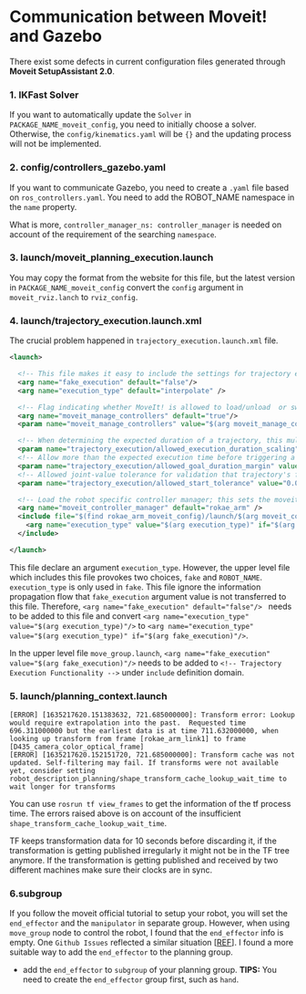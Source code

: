 # Communication between Moveit! and Gazebo

There exist some defects in current configuration files generated through **Moveit SetupAssistant 2.0**.

### 1. IKFast Solver
If you want to automatically update the `Solver` in `PACKAGE_NAME_moveit_config`, you need to initially choose a solver. Otherwise, the `config/kinematics.yaml` will be `{}` and the updating process will not be implemented.

### 2. config/controllers_gazebo.yaml
If you want to communicate Gazebo, you need to create a `.yaml` file based on `ros_controllers.yaml`. You need to add the ROBOT_NAME namespace in the `name` property.

What is more, `controller_manager_ns: controller_manager` is needed on account of the requirement of the searching `namespace`.

### 3. launch/moveit_planning_execution.launch
You may copy the format from the website for this file, but the latest version in `PACKAGE_NAME_moveit_config` convert the `config` argument in `moveit_rviz.lanch` to `rviz_config`.

### 4. launch/trajectory_execution.launch.xml
The crucial problem happened in `trajectory_execution.launch.xml` file. 

```xml
<launch>

  <!-- This file makes it easy to include the settings for trajectory execution  -->
  <arg name="fake_execution" default="false"/>
  <arg name="execution_type" default="interpolate" />

  <!-- Flag indicating whether MoveIt! is allowed to load/unload  or switch controllers -->
  <arg name="moveit_manage_controllers" default="true"/>
  <param name="moveit_manage_controllers" value="$(arg moveit_manage_controllers)"/>

  <!-- When determining the expected duration of a trajectory, this multiplicative factor is applied to get the allowed duration of execution -->
  <param name="trajectory_execution/allowed_execution_duration_scaling" value="1.2"/> <!-- default 1.2 -->
  <!-- Allow more than the expected execution time before triggering a trajectory cancel (applied after scaling) -->
  <param name="trajectory_execution/allowed_goal_duration_margin" value="0.5"/> <!-- default 0.5 -->
  <!-- Allowed joint-value tolerance for validation that trajectory's first point matches current robot state -->
  <param name="trajectory_execution/allowed_start_tolerance" value="0.01"/> <!-- default 0.01 -->

  <!-- Load the robot specific controller manager; this sets the moveit_controller_manager ROS parameter -->
  <arg name="moveit_controller_manager" default="rokae_arm" />
  <include file="$(find rokae_arm_moveit_config)/launch/$(arg moveit_controller_manager)_moveit_controller_manager.launch.xml">
    <arg name="execution_type" value="$(arg execution_type)" if="$(arg fake_execution)"/>
  </include>

</launch>
```

This file declare an argument `execution_type`. However, the upper level file which includes this file provokes two choices, `fake` and `ROBOT_NAME`. `execution_type` is only used in `fake`. This file ignore the information propagation flow that `fake_execution` argument value is not transferred to this file. Therefore, `<arg name="fake_execution" default="false"/> ` needs to be added to this file and convert `<arg name="execution_type" value="$(arg execution_type)"/>` to `<arg name="execution_type" value="$(arg execution_type)" if="$(arg fake_execution)"/>`. 

In the upper level file `move_group.launch`, `<arg name="fake_execution" value="$(arg fake_execution)"/>` needs to be added to `<!-- Trajectory Execution Functionality -->` under  `include` definition domain.

### 5. launch/planning_context.launch 

```shell
[ERROR] [1635217620.151383632, 721.685000000]: Transform error: Lookup would require extrapolation into the past.  Requested time 696.311000000 but the earliest data is at time 711.632000000, when looking up transform from frame [rokae_arm_link1] to frame [D435_camera_color_optical_frame]
[ERROR] [1635217620.152151720, 721.685000000]: Transform cache was not updated. Self-filtering may fail. If transforms were not available yet, consider setting robot_description_planning/shape_transform_cache_lookup_wait_time to wait longer for transforms
```

You can use `rosrun tf view_frames` to get the information of the tf process time. The errors raised above is on account of the insufficient `shape_transform_cache_lookup_wait_time`.

 TF keeps transformation data for 10 seconds before discarding it, if the transformation is getting published irregularly it might not be in the TF tree anymore. If the transformation is getting published and received by two different machines make sure their clocks are in sync. 

 ### 6.subgroup
If you follow the moveit official tutorial to setup your robot, you will set the `end_effector` and the `manipulator` in separate group. However, when using `move_group` node to control the robot, I found that the `end_effector` info is empty. One `Github Issues` reflected a similar situation [[REF](https://github.com/ros-planning/moveit/issues/1694)]. I found a more suitable way to add the `end_effector` to the planning group. 

- add the `end_effector` to `subgroup` of your planning group. 
**TIPS:** You need to create the `end_effector` group first, such as `hand`.